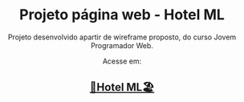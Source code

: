 <h1 align="center"> Projeto página web - Hotel ML</h1>

<p align="center">Projeto desenvolvido apartir de wireframe proposto, do curso Jovem Programador Web. </p>

<p align="center"> Acesse em: </p>
<h2 align="center"><a href="https://attmaria.github.io/Hotel-ML/">🏨Hotel ML🏖️</a> </h2>
